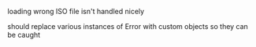 loading wrong ISO file isn't handled nicely

should replace various instances of Error with custom objects so they can be caught
